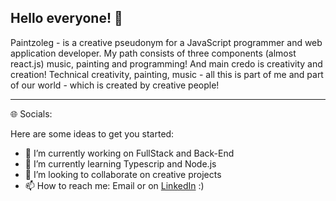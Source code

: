 ## Hello everyone! 👋

Paintzoleg - is a creative pseudonym for a JavaScript programmer and web application developer. My path consists of three components (almost react.js) music, painting and programming!
And main credo is creativity and creation! Technical creativity, painting, music - all this is part of me and part of our world - which is created by creative people!

--------------------------

🌐 Socials:

Here are some ideas to get you started:

- 🔭 I’m currently working on FullStack and Back-End
- 🌱 I’m currently learning Typescrip and Node.js
- 👯 I’m looking to collaborate on creative projects
- 📫 How to reach me: Email or on [LinkedIn](https://www.linkedin.com/in/olegnazarenko) :)


